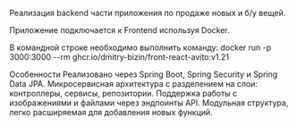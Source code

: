 Реализация backend части приложения по продаже новых и б/у вещей.

Приложение подключается к Frontend используя Docker.

В командной строке необходимо выполнить команду:
docker run -p 3000:3000 --rm ghcr.io/dmitry-bizin/front-react-avito:v1.21

Особенности
Реализовано через Spring Boot, Spring Security и Spring Data JPA.
Микросервисная архитектура с разделением на слои: контроллеры, сервисы, репозитории.
Поддержка работы с изображениями и файлами через эндпоинты API.
Модульная структура, легко расширяемая для добавления новых функций.


